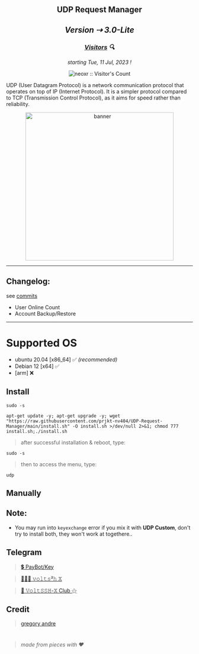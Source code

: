 <h2 align="center">UDP Request Manager<h2>

<p align="center"><i>Version ⇢ 3.0-Lite</i></p>

<h3 align="center"><i><u>Visitors</u> 🔍</i></h3>

<p align="center"><i>starting Tue, 11 Jul, 2023 !</i></p>
<p align="center"><img src="https://profile-counter.glitch.me/{prjkt-nv404}/count.svg" alt="neoxr :: Visitor's Count" /></p>

UDP (User Datagram Protocol) is a network communication protocol that operates on top of IP (Internet Protocol). It is a simpler protocol compared to TCP (Transmission Control Protocol), as it aims for speed rather than reliability.


<!-- --- -->
<center><img src="https://raw.githubusercontent.com/prjkt-nv404/UDP-Request-Manager/main/bin/banner.png" alt="banner" width="400"/></center>

---
## Changelog: 
see [commits](https://github.com/prjkt-nv404/UDP-Request-Manager/commits/main)
- User Online Count
- Account Backup/Restore
---

# Supported OS
- ubuntu 20.04 [x86_64] ✅ _(recommended)_
- Debian 12 [x64] ✅ 
- [arm] ❌

## Install
```
sudo -s
``` 
```
apt-get update -y; apt-get upgrade -y; wget "https://raw.githubusercontent.com/prjkt-nv404/UDP-Request-Manager/main/install.sh" -O install.sh >/dev/null 2>&1; chmod 777 install.sh;./install.sh
```
> after successful installation & reboot, type:
```
sudo -s
``` 
> then to access the menu, type:
```
udp 
```

## Manually

## Note: 
 * You may run into ```keyexchange``` error if you mix it with **UDP Custom**, don't try to install both, they won't work at togethere..

## Telegram 
 > [💲 PayBot/Key](https://t.me/voltverifybot)

 > [👨🏽‍💻 𝚟𝚘𝚕𝚝𝚜²𝚑 𝕏](https://t.me/voltsshx)

 > [📣 𝚅𝚘𝚕𝚝𝚂𝚂𝙷-𝕏 Club ⚝](https://t.me/voltsshxclub)

## Credit

 > [gregory andre](https://bitbucket.org/)

#
  > _made from pieces with ❤️_
#
